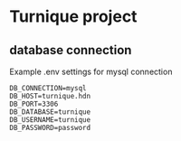 # Turnique project

## database connection

Example .env settings for mysql connection

```
DB_CONNECTION=mysql
DB_HOST=turnique.hdn
DB_PORT=3306
DB_DATABASE=turnique
DB_USERNAME=turnique
DB_PASSWORD=password
```